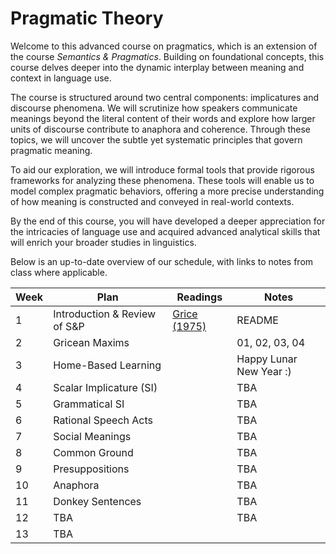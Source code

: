# Pragmatic Theory

Welcome to this advanced course on pragmatics, which is an extension of the course *Semantics & Pragmatics*. Building on foundational concepts, this course delves deeper into the dynamic interplay between meaning and context in language use.

The course is structured around two central components: implicatures and discourse phenomena. We will scrutinize how speakers communicate meanings beyond the literal content of their words and explore how larger units of discourse contribute to anaphora and coherence. Through these topics, we will uncover the subtle yet systematic principles that govern pragmatic meaning.

To aid our exploration, we will introduce formal tools that provide rigorous frameworks for analyzing these phenomena. These tools will enable us to model complex pragmatic behaviors, offering a more precise understanding of how meaning is constructed and conveyed in real-world contexts.

By the end of this course, you will have developed a deeper appreciation for the intricacies of language use and acquired advanced analytical skills that will enrich your broader studies in linguistics. 

Below is an up-to-date overview of our schedule, with links to notes from class where applicable.

| Week | Plan | Readings | Notes |
| ---- | ---- | -------- | ----- |
| 1 | Introduction & Review of S&P | [Grice (1975)](https://semantics.uchicago.edu/kennedy/classes/w14/implicature/readings/grice75.pdf) | README |
| 2 | Gricean Maxims  |  | 01, 02, 03, 04 |
| 3 | Home-Based Learning |  | Happy Lunar New Year :) |
| 4 | Scalar Implicature (SI) |  | TBA |
| 5 | Grammatical SI | | TBA |
| 6 | Rational Speech Acts |  | TBA |
| 7 | Social Meanings |  | TBA |
| 8 | Common Ground | | TBA |
| 9 | Presuppositions | | TBA |
| 10 | Anaphora |  | TBA |
| 11 | Donkey Sentences | | TBA | 
| 12 | TBA | | TBA |
| 13 | TBA | | | 


